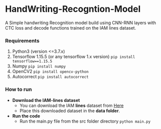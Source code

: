 # HandWriting-Recogntion-Model
A Simple handwriting Recognition model build using CNN-RNN layers with CTC loss and decode functions trained on the IAM lines dataset.

### Requirements
1. Python3 (version <=3.7.x)
2. Tensorflow 1.15.5 (or any tensorflow 1.x version)
   `pip install tensorflow==1.15.5`
3. Numpy
   `pip install numpy`
4. OpenCV2
   `pip install opencv-python`
5. Autocorrect 
   `pip install autocorrect`

### How to run
* **Download the IAM-lines dataset**
  * You can download the IAM **lines** dataset from [Here](https://fki.tic.heia-fr.ch/databases/download-the-iam-handwriting-database)
  * Place this downloaded dataset in the **data folder**.
* **Run the code**
  * Run the main.py file from the src folder directory
  `python main.py`




